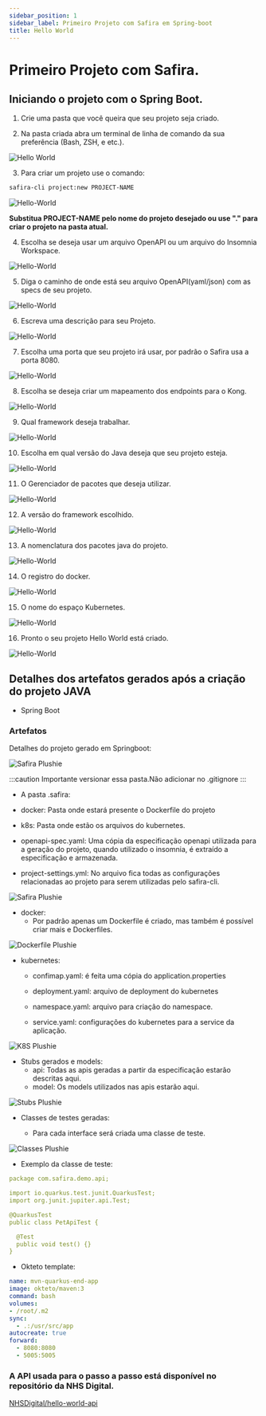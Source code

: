 ```yaml
---
sidebar_position: 1
sidebar_label: Primeiro Projeto com Safira em Spring-boot
title: Hello World
---
```


# Primeiro Projeto com Safira.

## Iniciando o projeto com o Spring Boot.

1. Crie uma pasta que você queira que seu projeto seja criado.

2. Na pasta criada abra um terminal de linha de comando da sua preferência (Bash, ZSH, e etc.).

![Hello World](/img/screenshot/Hello1.png)



3. Para criar um projeto use o comando:

```sh
safira-cli project:new PROJECT-NAME
```

![Hello-World](/img/screenshot/Hello2.png)



**Substitua PROJECT-NAME pelo nome do projeto desejado ou use "." para criar o projeto na pasta atual.**

4. Escolha se deseja usar um arquivo OpenAPI ou um arquivo do Insomnia Workspace.

![Hello-World](/img/screenshot/Hello3.png)


5. Diga o caminho de onde está seu arquivo OpenAPI(yaml/json) com as specs de seu projeto.

![Hello-World](/img/screenshot/Hello4.png)


6. Escreva uma descrição para seu Projeto.

![Hello-World](/img/screenshot/Hello5.png)



7. Escolha uma porta que seu projeto irá usar, por padrão o Safira usa a porta 8080. 

![Hello-World](/img/screenshot/Hello6.png)



8. Escolha se deseja criar um mapeamento dos endpoints para o Kong.

![Hello-World](/img/screenshot/Hello7.png)



9. Qual framework deseja trabalhar.

![Hello-World](/img/screenshot/Hello8.png)



10. Escolha em qual versão do Java deseja que seu projeto esteja.

![Hello-World](/img/screenshot/Hello9.png)


11. O Gerenciador de pacotes que deseja utilizar.

![Hello-World](/img/screenshot/Hello10.png)



12. A versão do framework escolhido.

![Hello-World](/img/screenshot/Hello11.png)



13. A nomenclatura dos pacotes java do projeto.

![Hello-World](/img/screenshot/Hello12.png)



14. O registro do docker.

![Hello-World](/img/screenshot/Hello13.png)



15. O  nome do espaço Kubernetes.

![Hello-World](/img/screenshot/Hello14.png)





16. Pronto o seu projeto Hello World está criado.

![Hello-World](/img/screenshot/Hello15.png)


## Detalhes dos artefatos gerados após a criação do projeto JAVA

- Spring Boot
### Artefatos
Detalhes do projeto gerado em Springboot:

![Safira Plushie](/img/screenshot/exemplo_artefatos.png)

:::caution Importante versionar essa pasta.Não adicionar no .gitignore 
:::
- A pasta .safira:
 -  docker: Pasta onde estará presente o Dockerfile do projeto

 - k8s: Pasta onde estão os arquivos do kubernetes.

 -  openapi-spec.yaml: Uma cópia da especificação openapi utilizada para a geração do projeto, quando utilizado o insomnia, é extraído a especificação e armazenada.

 -  project-settings.yml: No arquivo fica todas as configurações relacionadas ao projeto para serem utilizadas pelo safira-cli.

![Safira Plushie](/img/screenshot/exemplo_safira.png)

- docker:
  - Por padrão apenas um Dockerfile é criado, mas também é possível criar mais e Dockerfiles.

![Dockerfile Plushie](/img/screenshot/exemplo_dockerfile.png)

- kubernetes:
  - confimap.yaml: é feita uma cópia do application.properties

  - deployment.yaml: arquivo de deployment do kubernetes

  - namespace.yaml: arquivo para criação do namespace.

  - service.yaml: configurações do kubernetes para a service da aplicação.

![K8S Plushie](/img/screenshot/exemplo_k8s.png)

- Stubs gerados e models:
  - api: Todas as apis geradas a partir da especificação estarão descritas aqui.
  - model: Os models utilizados nas apis estarão aqui.

![Stubs Plushie](/img/screenshot/exemplo_stubs.png)


- Classes de testes geradas:

  -  Para cada interface será criada uma classe de teste. 

![Classes Plushie](/img/screenshot/exemplo_classes.png)

  - Exemplo da classe de teste:

```yaml
package com.safira.demo.api;

import io.quarkus.test.junit.QuarkusTest;
import org.junit.jupiter.api.Test;

@QuarkusTest
public class PetApiTest {

  @Test
  public void test() {}
}

```
- Okteto template:

```yaml
name: mvn-quarkus-end-app
image: okteto/maven:3
command: bash
volumes:
- /root/.m2
sync:
  - .:/usr/src/app
autocreate: true
forward:
  - 8080:8080
  - 5005:5005

```

### A API usada para o passo a passo está disponível no repositório da NHS Digital.
[NHSDigital/hello-world-api](https://github.com/NHSDigital/hello-world-api)


